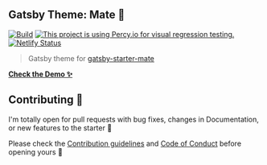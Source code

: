 ## Gatsby Theme: Mate 🧉

[![Build](https://github.com/EmaSuriano/gatsby-theme-mate/actions/workflows/master.yml/badge.svg)](https://github.com/EmaSuriano/gatsby-theme-mate/actions/workflows/master.yml)
[![This project is using Percy.io for visual regression testing.](https://percy.io/static/images/percy-badge.svg)](https://percy.io/Ema-suriano/gatsby-theme-mate)
[![Netlify Status](https://api.netlify.com/api/v1/badges/f532a32d-4fc1-441d-aa28-cdc5e2c2e79c/deploy-status)](https://app.netlify.com/sites/gatsby-theme-mate/deploys)

> Gatsby theme for [gatsby-starter-mate](https://github.com/EmaSuriano/gatsby-starter-mate)

**[Check the Demo ✨](https://gatsby-starter-mate.netlify.com/)**

## Contributing 💪

I'm totally open for pull requests with bug fixes, changes in Documentation, or new features to the starter 🙌

Please check the [Contribution guidelines](CONTRIBUTING.md) and [Code of Conduct](CODE_OF_CONDUCT.md) before opening yours 🙏
